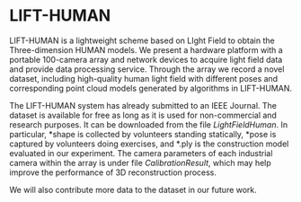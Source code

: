 # LIFT-HUMAN
LIFT-HUMAN is a lightweight scheme based on LIght Field to obtain the Three-dimension HUMAN models. We present a hardware platform with a portable 100-camera array and network devices to acquire light field data and provide data processing service. Through the array we record a novel dataset, including high-quality human light field with different poses and corresponding point cloud models generated by algorithms in LIFT-HUMAN.

The LIFT-HUMAN system has already submitted to an IEEE Journal. The dataset is available for free as long as it is used for non-commercial and research purposes. It can be downloaded from the file _LightFieldHuman_. In particular, \*shape is collected by volunteers standing statically, \*pose is captured by volunteers doing exercises, and \*.ply is the construction model evaluated in our experiment. The camera parameters of each industrial camera within the array is under file _CalibrationResult_, which may help improve the performance of 3D reconstruction process.

We will also contribute more data to the dataset in our future work.

